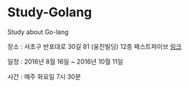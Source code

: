 # Study-Golang
Study about Go-lang


장소 : 서초구 반포대로 30길 81 (웅진빌딩) 12층 패스트파이브 [링크](link:https://goo.gl/VPB8rw)

일정 : 2016년 8월 16일 ~ 2016년 10월 11일

시간 : 매주 화요일 7시 30분 


